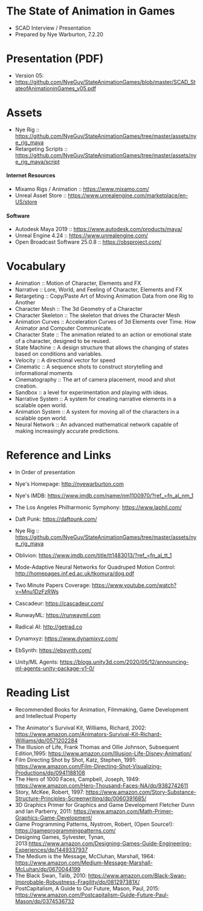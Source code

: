 # The State of Animation in Games
- SCAD Interview / Presentation
- Prepared by Nye Warburton, 7.2.20

# Presentation (PDF)
- Version 05:
- https://github.com/NyeGuy/StateAnimationGames/blob/master/SCAD_StateofAnimationinGames_v05.pdf

# Assets
- Nye Rig :: https://github.com/NyeGuy/StateAnimationGames/tree/master/assets/nye_rig_maya
- Retargeting Scripts :: https://github.com/NyeGuy/StateAnimationGames/tree/master/assets/nye_rig_maya/script

#### Internet Resources
- Mixamo Rigs / Animation :: https://www.mixamo.com/
- Unreal Asset Store :: https://www.unrealengine.com/marketplace/en-US/store

#### Software
- Autodesk Maya 2019 :: https://www.autodesk.com/products/maya/
- Unreal Engine 4.24 :: https://www.unrealengine.com/
- Open Broadcast Software 25.0.8 :: https://obsproject.com/

# Vocabulary
- Animation :: Motion of Character, Elements and FX
- Narrative :: Lore, World, and Feeling of Character, Elements and FX
- Retargeting :: Copy/Paste Art of Moving Animation Data from one Rig to Another
- Character Mesh :: The 3d Geometry of a Character
- Character Skeleton :: The skeleton that drives the Character Mesh
- Animation Curves :: Acceleration Curves of 3d Elements over Time. How Animator and Computer Communicate.
- Character State :: The animation related to an action or emotional state of a character, designed to be reused.
- State Machine :: A design structure that allows the changing of states based on conditions and variables.
- Velocity :: A directional vector for speed
- Cinematic :: A sequence shots to construct storytelling and informational moments
- Cinematography :: The art of camera placement, mood and shot creation.
- Sandbox :: a level for experimentation and playing with ideas.
- Narrative System :: A system for creating narrative elements in a scalable open world.
- Animation System :: A system for moving all of the characters in a scalable open world.
- Neural Network :: An advanced mathematical network capable of making increasingly accurate predictions.


# Reference and Links 
* In Order of presentation

- Nye's Homepage: http://nyewarburton.com
- Nye's IMDB: https://www.imdb.com/name/nm1100970/?ref_=fn_al_nm_1

- The Los Angeles Philharmonic Symphony: https://www.laphil.com/
- Daft Punk: https://daftpunk.com/

- Nye Rig :: https://github.com/NyeGuy/StateAnimationGames/tree/master/assets/nye_rig_maya

- Oblivion: https://www.imdb.com/title/tt1483013/?ref_=fn_al_tt_1

- Mode-Adaptive Neural Networks for Quadruped Motion Control: http://homepages.inf.ed.ac.uk/tkomura/dog.pdf
- Two Minute Papers Coverage: https://www.youtube.com/watch?v=Mnu1DzFzRWs

- Cascadeur: https://cascadeur.com/
- RunwayML: https://runwayml.com
- Radical AI: http://getrad.co
- Dynamxyz: https://www.dynamixyz.com/
- EbSynth: https://ebsynth.com/
- Unity/ML Agents: https://blogs.unity3d.com/2020/05/12/announcing-ml-agents-unity-package-v1-0/

# Reading List
* Recommended Books for Animation, Filmmaking, Game Development and Intellectual Property

- The Animator's Survival Kit, Williams, Richard, 2002: https://www.amazon.com/Animators-Survival-Kit-Richard-Williams/dp/0571202284
- The Illusion of Life, Frank Thomas and Ollie Johnson, Subsequent Edition,1995: https://www.amazon.com/Illusion-Life-Disney-Animation/
- Film Directing Shot by Shot, Katz, Stephen, 1991: https://www.amazon.com/Film-Directing-Shot-Visualizing-Productions/dp/0941188108
- The Hero of 1000 Faces, Campbell, Joseph, 1949: https://www.amazon.com/Hero-Thousand-Faces-NA/dp/9382742611
- Story, McKee, Robert, 1997: https://www.amazon.com/Story-Substance-Structure-Principles-Screenwriting/dp/0060391685/
- 3D Graphics Primer for Graphics and Game Development Fletcher Dunn and Ian Parberry, 2011: https://www.amazon.com/Math-Primer-Graphics-Game-Development/
- Game Programming Patterns, Nystrom, Robert, (Open Source!): https://gameprogrammingpatterns.com/
- Designing Games, Sylvester, Tynan, 2013:https://www.amazon.com/Designing-Games-Guide-Engineering-Experiences/dp/1449337937
- The Medium is the Message, McCluhan, Marshall, 1964: https://www.amazon.com/Medium-Message-Marshall-McLuhan/dp/0670044199
- The Black Swan, Talib, 2010: https://www.amazon.com/Black-Swan-Improbable-Robustness-Fragility/dp/081297381X/
- PostCapitalism, A Guide to Our Future, Mason, Paul, 2015: https://www.amazon.com/Postcapitalism-Guide-Future-Paul-Mason/dp/0374536732



